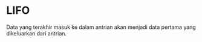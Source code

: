 # LIFO
Data yang terakhir masuk ke dalam antrian akan menjadi data pertama yang dikeluarkan dari antrian.
